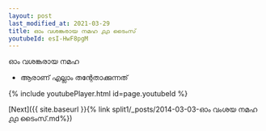 ```yaml
---
layout: post
last_modified_at: 2021-03-29
title: ഓം വശങ്കരായ നമഹ ൧൧ ടൈംസ്
youtubeId: esI-HwF8pgM
---
```

 
 
 ഓം വശങ്കരായ നമഹ 
 
 - ആരാണ് എല്ലാം തന്റേതാക്കുന്നത് 
 
  
 
  
 
 
 
 
 
 


{% include youtubePlayer.html id=page.youtubeId %}
 
[Next]({{ site.baseurl }}{% link  split1/_posts/2014-03-03-ഓം വംശയ നമഹ ൧൧ ടൈംസ്.md%})
 

